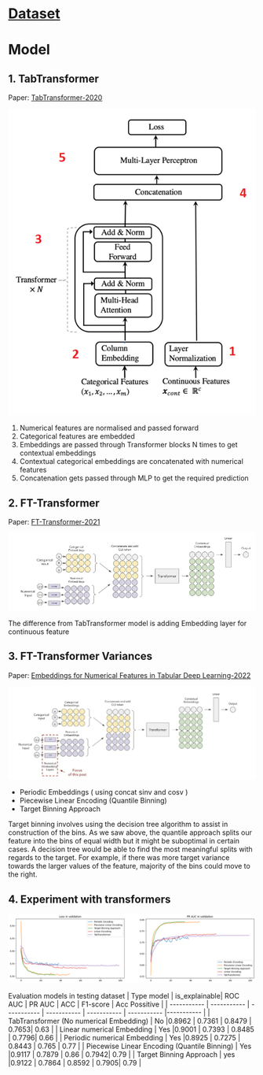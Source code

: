 # [Dataset](https://archive.ics.uci.edu/ml/datasets/adult)

# Model
## 1. TabTransformer
Paper: [TabTransformer-2020](https://arxiv.org/pdf/2012.06678.pdf)

![alt text](images/TabTransformer.png)

1. Numerical features are normalised and passed forward
2. Categorical features are embedded
3. Embeddings are passed through Transformer blocks N times to get contextual embeddings
4. Contextual categorical embeddings are concatenated with numerical features
5. Concatenation gets passed through MLP to get the required prediction

## 2. FT-Transformer
Paper:  [FT-Transformer-2021](https://arxiv.org/pdf/2106.11959v2.pdf)

![alt text](images/FT-Transformer.png)

The difference from TabTransformer model is adding Embedding layer for continuous feature

## 3. FT-Transformer Variances
Paper:  [Embeddings for Numerical Features in Tabular Deep Learning-2022](https://arxiv.org/pdf/2203.05556.pdf)

![alt text](images/FT-Transformer-variance.png)
- Periodic Embeddings ( using concat sinv and cosv )
- Piecewise Linear Encoding (Quantile Binning)
- Target Binning Approach

Target binning involves using the decision tree algorithm to assist in construction of the bins. As we saw above, the quantile approach splits our feature into the bins of equal width but it might be suboptimal in certain cases. A decision tree would be able to find the most meaningful splits with regards to the target. For example, if there was more target variance towards the larger values of the feature, majority of the bins could move to the right.

## 4. Experiment with transformers
![alt text](images/evaluation.png)


Evaluation models in testing dataset
| Type model      | is_explainable| ROC AUC | PR AUC |  ACC | F1-score | Acc Possitive |
| ----------- | ----------- | ----------- | ----------- | ----------- | ----------- |----------- |
| TabTransformer (No numerical Embedding)      | No |0.8962       | 0.7361 | 0.8479 | 0.7653| 0.63 |
| Linear numerical Embedding   | Yes |0.9001       | 0.7393 | 0.8485 | 0.7796| 0.66 |
| Periodic numerical Embedding | Yes |0.8925       | 0.7275 | 0.8443 | 0.765 | 0.77 |
| Piecewise Linear Encoding (Quantile Binning)   | Yes |0.9117       | 0.7879 | 0.86 | 0.7942| 0.79  |
| Target Binning Approach   | yes |0.9122       | 0.7864 |  0.8592 | 0.7905| 0.79 |
